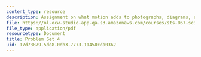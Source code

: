 ```yaml
---
content_type: resource
description: Assignment on what motion adds to photographs, diagrams, and description.
file: https://ol-ocw-studio-app-qa.s3.amazonaws.com/courses/sts-067-scientific-visualization-across-disciplines-a-critical-introduction-spring-2005/17d738795de80db3777311450cda0362_pset4.pdf
file_type: application/pdf
resourcetype: Document
title: Problem Set 4
uid: 17d73879-5de8-0db3-7773-11450cda0362
---
```

